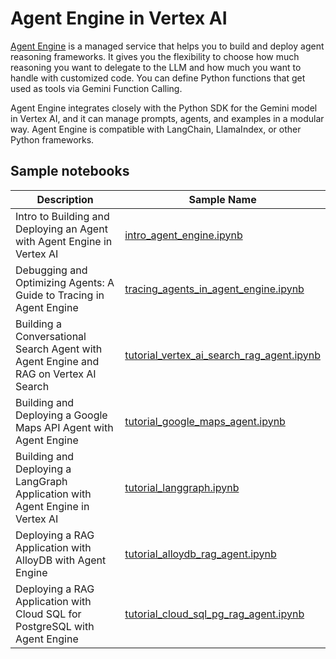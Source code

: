 # Agent Engine in Vertex AI

[Agent Engine](https://cloud.google.com/vertex-ai/generative-ai/docs/agent-engine/overview)
is a managed service that helps you to build and deploy agent reasoning
frameworks. It gives you the flexibility to choose how much reasoning you want
to delegate to the LLM and how much you want to handle with customized code. You
can define Python functions that get used as tools via Gemini Function Calling.

Agent Engine integrates closely with the Python SDK for the Gemini model in
Vertex AI, and it can manage prompts, agents, and examples in a modular way.
Agent Engine is compatible with LangChain, LlamaIndex, or other Python
frameworks.

## Sample notebooks

| Description                                                                          | Sample Name                                                                            |
| ------------------------------------------------------------------------------------ | -------------------------------------------------------------------------------------- |
| Intro to Building and Deploying an Agent with Agent Engine in Vertex AI              | [intro_agent_engine.ipynb](intro_agent_engine.ipynb)                                   |
| Debugging and Optimizing Agents: A Guide to Tracing in Agent Engine                  | [tracing_agents_in_agent_engine.ipynb](tracing_agents_in_agent_engine.ipynb)           |
| Building a Conversational Search Agent with Agent Engine and RAG on Vertex AI Search | [tutorial_vertex_ai_search_rag_agent.ipynb](tutorial_vertex_ai_search_rag_agent.ipynb) |
| Building and Deploying a Google Maps API Agent with Agent Engine                     | [tutorial_google_maps_agent.ipynb](tutorial_google_maps_agent.ipynb)                   |
| Building and Deploying a LangGraph Application with Agent Engine in Vertex AI        | [tutorial_langgraph.ipynb](tutorial_langgraph.ipynb)                                   |
| Deploying a RAG Application with AlloyDB with Agent Engine                           | [tutorial_alloydb_rag_agent.ipynb](tutorial_alloydb_rag_agent.ipynb)                   |
| Deploying a RAG Application with Cloud SQL for PostgreSQL with Agent Engine          | [tutorial_cloud_sql_pg_rag_agent.ipynb](tutorial_cloud_sql_pg_rag_agent.ipynb)         |
